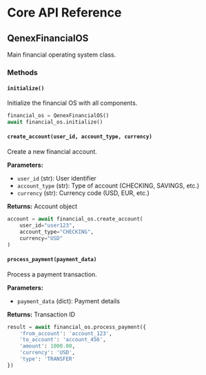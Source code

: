 # Core API Reference

## QenexFinancialOS

Main financial operating system class.

### Methods

#### `initialize()`
Initialize the financial OS with all components.

```python
financial_os = QenexFinancialOS()
await financial_os.initialize()
```

#### `create_account(user_id, account_type, currency)`
Create a new financial account.

**Parameters:**
- `user_id` (str): User identifier
- `account_type` (str): Type of account (CHECKING, SAVINGS, etc.)
- `currency` (str): Currency code (USD, EUR, etc.)

**Returns:** Account object

```python
account = await financial_os.create_account(
    user_id="user123",
    account_type="CHECKING", 
    currency="USD"
)
```

#### `process_payment(payment_data)`
Process a payment transaction.

**Parameters:**
- `payment_data` (dict): Payment details

**Returns:** Transaction ID

```python
result = await financial_os.process_payment({
    'from_account': 'account_123',
    'to_account': 'account_456',
    'amount': 1000.00,
    'currency': 'USD',
    'type': 'TRANSFER'
})
```
